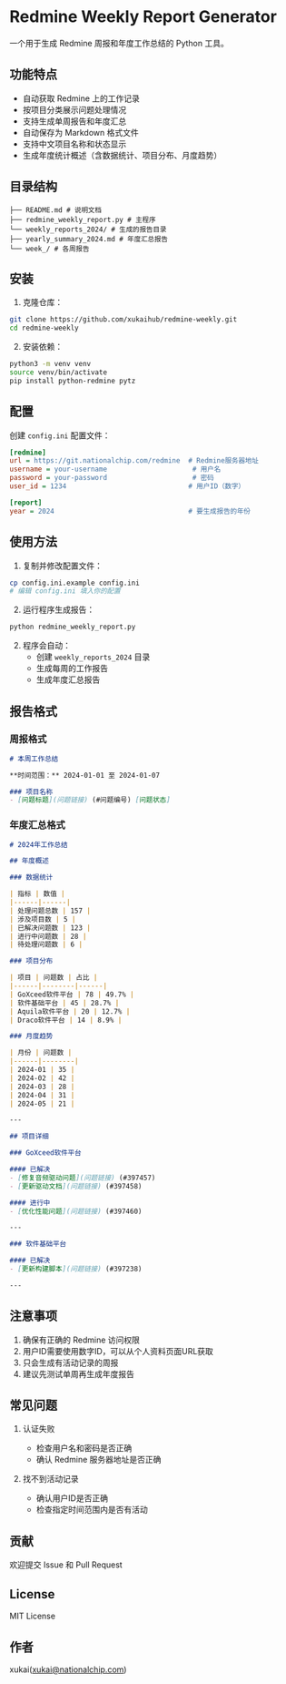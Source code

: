 # Redmine Weekly Report Generator

一个用于生成 Redmine 周报和年度工作总结的 Python 工具。

## 功能特点

- 自动获取 Redmine 上的工作记录
- 按项目分类展示问题处理情况
- 支持生成单周报告和年度汇总
- 自动保存为 Markdown 格式文件
- 支持中文项目名称和状态显示
- 生成年度统计概述（含数据统计、项目分布、月度趋势）

## 目录结构
```
├── README.md # 说明文档
├── redmine_weekly_report.py # 主程序
└── weekly_reports_2024/ # 生成的报告目录
├── yearly_summary_2024.md # 年度汇总报告
└── week_/ # 各周报告
```

## 安装

1. 克隆仓库：

```bash
git clone https://github.com/xukaihub/redmine-weekly.git
cd redmine-weekly
```

2. 安装依赖：
```bash
python3 -m venv venv
source venv/bin/activate
pip install python-redmine pytz
```

## 配置

创建 `config.ini` 配置文件：

```ini
[redmine]
url = https://git.nationalchip.com/redmine  # Redmine服务器地址
username = your-username                     # 用户名
password = your-password                     # 密码
user_id = 1234                              # 用户ID（数字）

[report]
year = 2024                                 # 要生成报告的年份
```

## 使用方法

1. 复制并修改配置文件：
```bash
cp config.ini.example config.ini
# 编辑 config.ini 填入你的配置
```

2. 运行程序生成报告：
```bash
python redmine_weekly_report.py
```

2. 程序会自动：
   - 创建 `weekly_reports_2024` 目录
   - 生成每周的工作报告
   - 生成年度汇总报告

## 报告格式

### 周报格式

```markdown
# 本周工作总结

**时间范围：** 2024-01-01 至 2024-01-07

### 项目名称
- [问题标题](问题链接) (#问题编号) [问题状态]
```

### 年度汇总格式

```markdown
# 2024年工作总结

## 年度概述

### 数据统计

| 指标 | 数值 |
|------|------|
| 处理问题总数 | 157 |
| 涉及项目数 | 5 |
| 已解决问题数 | 123 |
| 进行中问题数 | 28 |
| 待处理问题数 | 6 |

### 项目分布

| 项目 | 问题数 | 占比 |
|------|--------|------|
| GoXceed软件平台 | 78 | 49.7% |
| 软件基础平台 | 45 | 28.7% |
| Aquila软件平台 | 20 | 12.7% |
| Draco软件平台 | 14 | 8.9% |

### 月度趋势

| 月份 | 问题数 |
|------|--------|
| 2024-01 | 35 |
| 2024-02 | 42 |
| 2024-03 | 28 |
| 2024-04 | 31 |
| 2024-05 | 21 |

---

## 项目详细

### GoXceed软件平台

#### 已解决
- [修复音频驱动问题](问题链接) (#397457)
- [更新驱动文档](问题链接) (#397458)

#### 进行中
- [优化性能问题](问题链接) (#397460)

---

### 软件基础平台

#### 已解决
- [更新构建脚本](问题链接) (#397238)

---
```

## 注意事项

1. 确保有正确的 Redmine 访问权限
2. 用户ID需要使用数字ID，可以从个人资料页面URL获取
3. 只会生成有活动记录的周报
4. 建议先测试单周再生成年度报告

## 常见问题

1. 认证失败
   - 检查用户名和密码是否正确
   - 确认 Redmine 服务器地址是否正确

2. 找不到活动记录
   - 确认用户ID是否正确
   - 检查指定时间范围内是否有活动

## 贡献

欢迎提交 Issue 和 Pull Request

## License

MIT License

## 作者

xukai(xukai@nationalchip.com)

